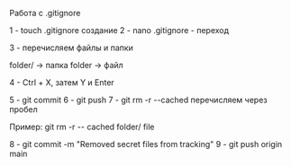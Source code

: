 Работа с .gitignore 

1 - touch .gitignore создание 
2 - nano .gitignore - переход 

3 - перечисляем файлы и папки 

folder/ -> папка 
folder -> файл 
 
4 - Ctrl + X, затем Y и Enter

5 - git commit 
6 - git push 
 7 - git rm -r --cached перечисляем через пробел 

Пример: 
git rm -r -- cached folder/  file 

8 - git commit -m "Removed secret files from tracking"
9 - git push origin main  